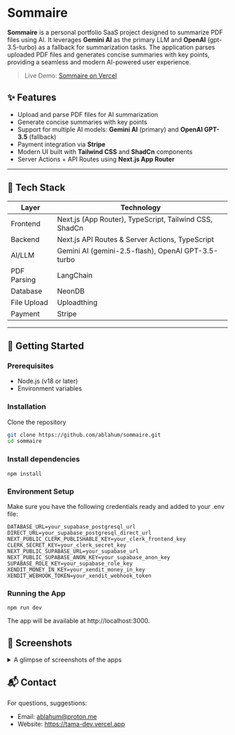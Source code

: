 # Sommaire

**Sommaire** is a personal portfolio SaaS project designed to summarize PDF files using AI. It leverages **Gemini AI** as the primary LLM and **OpenAI** (gpt-3.5-turbo) as a fallback for summarization tasks. The application parses uploaded PDF files and generates concise summaries with key points, providing a seamless and modern AI-powered user experience.

> Live Demo: [Sommaire on Vercel](https://sommaire-ablahum.vercel.app)

## ✨ Features

- Upload and parse PDF files for AI summarization
- Generate concise summaries with key points
- Support for multiple AI models: **Gemini AI** (primary) and **OpenAI GPT-3.5** (fallback)
- Payment integration via **Stripe**
- Modern UI built with **Tailwind CSS** and **ShadCn** components
- Server Actions + API Routes using **Next.js App Router**

---

## 🧰 Tech Stack

| Layer        | Technology                                                                 |
|-------------|----------------------------------------------------------------------------|
| Frontend    | Next.js (App Router), TypeScript, Tailwind CSS, ShadCn                       |
| Backend     | Next.js API Routes & Server Actions, TypeScript                             |
| AI/LLM      | Gemini AI (gemini-2.5-flash), OpenAI GPT-3.5-turbo                          |
| PDF Parsing | LangChain                                                                    |
| Database    | NeonDB                                                                       |
| File Upload | Uploadthing                                                                  |
| Payment     | Stripe                                                                       |

---

## 🚀 Getting Started

### Prerequisites
- Node.js (v18 or later)
- Environment variables

### Installation
Clone the repository
```bash
git clone https://github.com/ablahum/sommaire.git
cd sommaire
```

### Install dependencies
```
npm install
```

### Environment Setup
Make sure you have the following credentials ready and added to your .env file:
```
DATABASE_URL=your_supabase_postgresql_url
DIRECT_URL=your_supabase_postgresql_direct_url
NEXT_PUBLIC_CLERK_PUBLISHABLE_KEY=your_clerk_frontend_key
CLERK_SECRET_KEY=your_clerk_secret_key
NEXT_PUBLIC_SUPABASE_URL=your_supabase_url
NEXT_PUBLIC_SUPABASE_ANON_KEY=your_supabase_anon_key
SUPABASE_ROLE_KEY=your_supabase_role_key
XENDIT_MONEY_IN_KEY=your_xendit_money_in_key
XENDIT_WEBHOOK_TOKEN=your_xendit_webhook_token
```

### Running the App
```
npm run dev
```
The app will be available at http://localhost:3000.

## 📸 Screenshots
<details>
  <summary>A glimpse of screenshots of the apps</summary>

  ### Home page
  ![home](https://github.com/ablahum/sommaire/blob/main/server/public/assets/home.png)
  ### Upload page
  ![upload](https://github.com/ablahum/sommaire/blob/main/server/public/assets/upload.png)
  ### Dashboard page
  ![dashboard](https://github.com/ablahum/sommaire/blob/main/server/public/assets/dashboard.png)
  ### Summary page
  ![summary](https://github.com/ablahum/sommaire/blob/main/server/public/assets/summary.png)
</details>

## 📬 Contact
For questions, suggestions:
- Email: ablahum@proton.me
- Website: https://tama-dev.vercel.app
